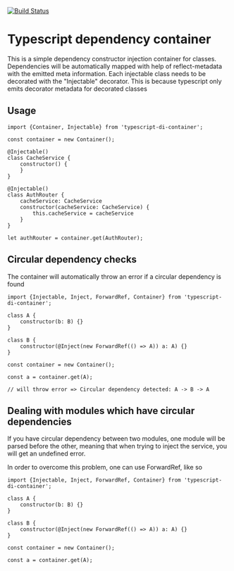 [![Build Status](https://travis-ci.com/alexandruluca/typescript-di-container.svg?branch=master)](https://travis-ci.com/alexandruluca/typescript-di-container)

# Typescript dependency container
This is a simple dependency constructor injection container for classes. Dependencies will be automatically mapped with help of reflect-metadata with the emitted
meta information. Each injectable class needs to be decorated with the "Injectable" decorator. This is because typescript only emits decorator metadata for decorated classes

## Usage

```
import {Container, Injectable} from 'typescript-di-container';

const container = new Container();

@Injectable()
class CacheService {
	constructor() {
	}
}

@Injectable()
class AuthRouter {
	cacheService: CacheService
	constructor(cacheService: CacheService) {
		this.cacheService = cacheService
	}
}

let authRouter = container.get(AuthRouter);

```

## Circular dependency checks
The container will automatically throw an error if a circular dependency is found

```
import {Injectable, Inject, ForwardRef, Container} from 'typescript-di-container';

class A {
	constructor(b: B) {}
}

class B {
	constructor(@Inject(new ForwardRef(() => A)) a: A) {}
}

const container = new Container();

const a = container.get(A);

// will throw error => Circular dependency detected: A -> B -> A
```

## Dealing with modules which have circular dependencies
If you have circular dependency between two modules, one module will be parsed before the other, meaning that when trying to inject the service, you will get an
undefined error.

In order to overcome this problem, one can use ForwardRef, like so

```
import {Injectable, Inject, ForwardRef, Container} from 'typescript-di-container';

class A {
	constructor(b: B) {}
}

class B {
	constructor(@Inject(new ForwardRef(() => A)) a: A) {}
}

const container = new Container();

const a = container.get(A);
```



